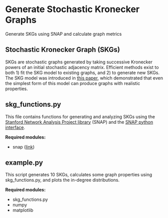 # Generate Stochastic Kronecker Graphs
Generate SKGs using SNAP and calculate graph metrics

## Stochastic Kronecker Graph (SKGs)
SKGs are stochastic graphs generated by taking successive Kronecker powers of an initial stochastic adjacency matrix. Efficient methods exist to both 1) fit the SKG model to existing graphs, and 2) to generate new SKGs. The SKG model was introduced in [this paper](http://www.jmlr.org/papers/v11/leskovec10a.html), which demonstrated that even the simplest form of this model can produce graphs with realistic properties.

## skg_functions.py
This file contains functions for generating and analyzing SKGs using the [Stanford Network Analysis Project library](https://github.com/snap-stanford/snap) (SNAP) and the [SNAP python interface](http://snap.stanford.edu/snappy/doc/). 

**Required modules:**
* snap ([link](http://snap.stanford.edu/snappy/doc/))

## example.py
This script generates 10 SKGs, calculates some graph properties using skg_functions.py, and plots the in-degree distributions.

**Required modules:**
* skg_functions.py
* numpy
* matplotlib
